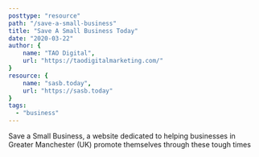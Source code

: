 ```yaml
---
posttype: "resource"
path: "/save-a-small-business"
title: "Save A Small Business Today"
date: "2020-03-22"
author: {
	name: "TAO Digital",
	url: "https://taodigitalmarketing.com/"
}
resource: {
	name: "sasb.today",
	url: "https://sasb.today"
}
tags:
  - "business"
---
```


Save a Small Business, a website dedicated to helping businesses in Greater Manchester (UK) promote themselves through these tough times
